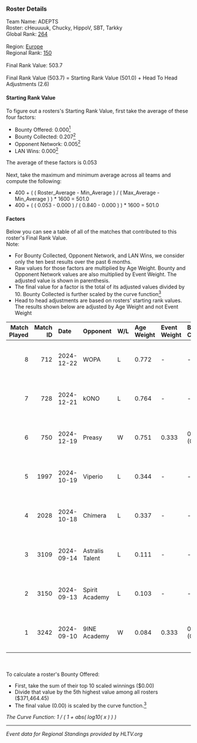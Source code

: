 ### Roster Details<br />
Team Name: ADEPTS<br />
Roster: cHeuuuuk, Chucky, HippoV, SBT, Tarkky<br />
Global Rank: [264](../../standings_global_2025_02_24.md)<br />
<br />
Region: [Europe]( ../../standings_europe_2025_02_24.md)<br />
Regional Rank: [150]( ../../standings_europe_2025_02_24.md)<br />
<br />
Final Rank Value:  503.7<br />
<br />
Final Rank Value (503.7) = Starting Rank Value (501.0) + Head To Head Adjustments (2.6)<br />

#### Starting Rank Value<br />
To figure out a rosters's Starting Rank Value, first take the average of these four factors:<br />
- Bounty Offered: 0.000[<sup>1</sup>](#table2)
- Bounty Collected: 0.207[<sup>2</sup>](#table1)
- Opponent Network: 0.005[<sup>2</sup>](#table1)
- LAN Wins: 0.000[<sup>2</sup>](#table1)

The average of these factors is 0.053<br />
<br />
Next, take the maximum and minimum average across all teams and compute the following:<br />
- 400 + ( ( Roster_Average - Min_Average ) / ( Max_Average - Min_Average ) ) * 1600 = 501.0
- 400 + ( ( 0.053 - 0.000 ) / ( 0.840 - 0.000 ) ) * 1600 = 501.0


#### Factors<br />
Below you can see a table of all of the matches that contributed to this roster's Final Rank Value.<br />
Note:<br />

- For Bounty Collected, Opponent Network, and LAN Wins, we consider only the ten best results over the past 6 months.
- Raw values for those factors are multiplied by Age Weight. Bounty and Opponent Network values are also multiplied by Event Weight. The adjusted value is shown in parenthesis.
- The final value for a factor is the total of its adjusted values divided by 10. Bounty Collected is further scaled by the curve function[<sup>3</sup>](#curveFunction)
- Head to head adjustments are based on rosters' starting rank values. The results shown below are adjusted by Age Weight and not Event Weight
<span id="table1"></span><br />


| Match Played | Match ID | Date       | Opponent        | W/L | Age Weight | Event Weight | Bounty Collected | Opponent Network | LAN Wins  | H2H Adj. | Roster                                  |
| -: | -: | :- | :- | :- | :- | :- | :- | :- | :- | -: | :- |
|            8 |      712 | 2024-12-22 | WOPA            | L   | 0.772      | -            | -                | -                | -         |    -3.96 | cHeuuuuk, Chucky, HippoV, SBT, Tarkky   |
|            7 |      728 | 2024-12-21 | kONO            | L   | 0.764      | -            | -                | -                | -         |    -4.89 | cHeuuuuk, Chucky, SBT, Tarkky, xReal    |
|            6 |      750 | 2024-12-19 | Preasy          | W   | 0.751      | 0.333        | 0.006 (0.001)    | 0.211 (0.053)    | 0 (0.000) |    16.79 | cHeuuuuk, Chucky, HippoV, SBT, Tarkky   |
|            5 |     1997 | 2024-10-19 | Viperio         | L   | 0.344      | -            | -                | -                | -         |    -3.55 | cHeuuuuk, Chucky, Oxbrandd, SBT, Tarkky |
|            4 |     2028 | 2024-10-18 | Chimera         | L   | 0.337      | -            | -                | -                | -         |    -1.56 | cHeuuuuk, Chucky, Oxbrandd, prn, Tarkky |
|            3 |     3109 | 2024-09-14 | Astralis Talent | L   | 0.111      | -            | -                | -                | -         |    -0.82 | cHeuuuuk, Chucky, Oxbrandd, prn, Tarkky |
|            2 |     3150 | 2024-09-13 | Spirit Academy  | L   | 0.103      | -            | -                | -                | -         |    -0.31 | cHeuuuuk, Chucky, Oxbrandd, prn, Tarkky |
|            1 |     3242 | 2024-09-10 | 9INE Academy    | W   | 0.084      | 0.333        | 0.000 (0.000)    | 0.000 (0.000)    | 0 (0.000) |     0.96 | cHeuuuuk, Chucky, Oxbrandd, prn, Tarkky |

<br />
<span id="table2"></span><br />
To calculate a roster's Bounty Offered:<br />

- First, take the sum of their top 10 scaled winnings ($0.00)
- Divide that value by the 5th highest value among all rosters ($371,464.45)
- The final value (0.00) is scaled by the curve function.[<sup>3</sup>](#curveFunction)

<span id="curveFunction"></span>_The Curve Function: 1 / ( 1 + abs( log10( x ) ) )_<br />

---
_Event data for Regional Standings provided by HLTV.org_<br />
